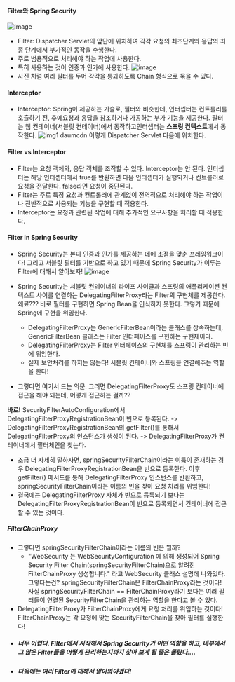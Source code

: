 #### Filter와 Spring Security

![image](https://github.com/user-attachments/assets/7965901a-d7e8-4848-a848-0ddbd43ac385)
- Filter: Dispatcher Servlet의 앞단에 위치하여 각각 요청의 최초단계와 응답의 최종 단계에서 부가적인 동작을 수행한다.
- 주로 범용적으로 처리해야 하는 작업에 사용한다.
- 특히 사용하는 것이 인증과 인가에 사용한다.
![image](https://github.com/user-attachments/assets/678d1d82-e465-46a5-abee-30b1216062ed)
- 사진 처럼 여러 필터를 두어 각각을 통과하도록 Chain 형식으로 묶을 수 있다.

#### Interceptor
- Interceptor: Spring이 제공하는 기술로, 필터와 비슷한데, 인터셉터는 컨트롤러를 호출하기 전, 후에요청과 응답을 참조하거나 가공하는 부가 기능을 제공한다.
필터는 웹 컨테이너(서블릿 컨테이너)에서 동작하고인터셉터는 **스프링 컨텍스트**에서 동작한다.
![img1 daumcdn](https://github.com/user-attachments/assets/94e1c15f-4858-4b1f-bcc8-2bd89d13c741)
이렇게 Dispatcher Servlet 다음에 위치한다.

#### Filter vs Interceptor
- Filter는 요청 객체와, 응답 객체를 조작할 수 있다. Interceptor는 안 된다.
인터셉터는 해당 인터셉터에서 true를 반환하면 다음 인터셉터가 실행되거나 컨트롤러로 요청을 전달한다. false라면 요청이 중단된다.
- Filter는 주로 특정 요청과 컨트롤러에 관계없이 전역적으로 처리해야 하는 작업이나 전반적으로 사용되는 기능을 구현할 때 적용한다.
- Interceptor는 요청과 관련된 작업에 대해 추가적인 요구사항을 처리할 때 적용한다.  

#### Filter in Spring Security
- Spring Security는 본디 인증과 인가를 제공하는 데에 초점을 맞춘 프레임워크이다! 그리고 서블릿 필터를 기반으로 하고 있기 때문에
Spring Security가 이루는 Filter에 대해서 알아보자!
![image](https://github.com/user-attachments/assets/5b26a0eb-770f-4cf3-b129-ee6faf0d0289)

- Spring Security는 서블릿 컨테이너의 라이프 사이클과 스프링의 애플리케이션 컨텍스트 사이를
연결하는 DelegatingFilterProxy라는 Filter의 구현체를 제공한다. 왜료??? 바로 필터를 구현하면 Spring Bean을 인식하지 못한다. 그렇기 때문에 Spring에 구현을 위임한다.
  - DelegatingFilterProxy는 GenericFilterBean이라는 클래스를 상속하는데, GenericFilterBean 클래스는 Filter 인터페이스를 구현하는 구현체이다.
   - DelegatingFilterProxy는 Filter 인터페이스의 구현체를 스프링이 관리하는 빈에 위임한다.
   - 실제 보안처리를 하지는 않는다! 서블릿 컨테이너와 스프링을 연결해주는 역할을 한다!
- 그렇다면 여기서 드는 의문. 그러면 DelegatingFilterProxy도 스프링 컨테이너에 접근을 해야 되는데, 어떻게 접근하는 걸까??

**바로!**  SecurityFilterAutoConfiguration에서 DelegatingFilterProxyRegistrationBean이 빈으로 등록된다. -> DelegatingFilterProxyRegistrationBean의 
getFilter()를 통해서 DelegatingFilterProxy의 인스턴스가 생성이 된다. -> DelegatingFilterProxy가 컨테이너에서 필터체인을 찾는다.

- 조금 더 자세히 말하자면, springSecurityFilterChain이라는 이름이 존재하는 경우 DelegatingFilterProxyRegistrationBean을 빈으로 등록한다. 이후 getFilter() 메서드를 통해
DelegatingFilterProxy 인스턴스를 반환하고, springSecurityFilterChain이라는 이름의 빈을 찾아 요청 처리를 위임한다!
- 결국에는 DelegatingFilterProxy 자체가 빈으로 등록되기 보다는 DelegatingFilterProxyRegistrationBean이 빈으로 등록되면서 컨테이너에 접근할 수 있는 것이다.

##### FilterChainProxy
- 그렇다면 springSecurityFilterChain이라는 이름의 빈은 뭘까?
  - "WebSecurity 는 WebSecurityConfiguration 에 의해 생성되어 Spring Security Filter Chain(springSecurityFilterChain)으로 알려진 FilterChainProxy 생성합니다." 라고 WebSecurity 클래스 설명에 나와있다. 그렇다는건?
springSecurityFilterChain은 FilterChainProxy라는 것이다! 사실 springSecurityFilterChain == FilterChainProxy라기 보다는 여러 필터들이 연결된 SecurityFilterChain을 관리하는 역할을 한다고 볼 수 있다. 
-  DelegatingFilterProxy가 FilterChainProxy에게 요청 처리를 위임하는 것이다! FilterChainProxy는 각 요청에 맞는 SecurityFilterChain을 찾아 필터를 실행한다!
-  ##### 너무 어렵다. Filter에서 시작해서 Spring Security가 어떤 역할을 하고, 내부에서 그 많은 Filter들을 어떻게 관리하는지까지 찾아 보게 될 줄은 몰랐다....
-  ##### 다음에는 여러 Filter에 대해서 알아봐야겠다!

